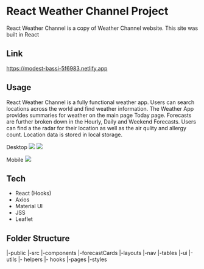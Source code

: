 # React Weather Channel Project

React Weather Channel is a copy of Weather Channel website. This site was built in React

## Link

https://modest-bassi-5f6983.netlify.app

## Usage

React Weather Channel is a fully functional weather app. Users can search locations across the world and find weather information. The Weather App provides summaries for weather on the main page Today page. Forecasts are further broken down in the Hourly, Daily and Weekend Forecasts. Users can find a
the radar for their location as well as the air qulity and allergy count. Location data is stored in local storage.

Desktop
![](project_demo_1.gif)
![](project_demo_2.gif)

Mobile
![](project_demo_3.gif)

## Tech

- React (Hooks)
- Axios
- Material UI
- JSS
- Leaflet

## Folder Structure

|-public
|-src
|-components
|-forecastCards
|-layouts
|-nav
|-tables
|-ui
|-utils
|- helpers
|- hooks
|-pages
|-styles
